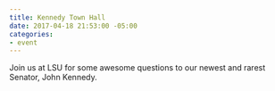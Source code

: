 ```yaml
---
title: Kennedy Town Hall
date: 2017-04-18 21:53:00 -05:00
categories:
- event
---
```


Join us at LSU for some awesome questions to our newest and rarest Senator, John Kennedy.